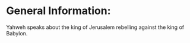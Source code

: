 # General Information:

Yahweh speaks about the king of Jerusalem rebelling against the king of Babylon.